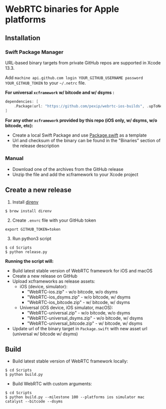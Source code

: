 # WebRTC binaries for Apple platforms

## Installation

### Swift Package Manager

URL-based binary targets from private GitHub repos are supported in Xcode 13.3.

Add `machine api.github.com login YOUR_GITHUB_USERNAME password YOUR_GITHUB_TOKEN` to your `~/.netrc` file.

**For universal `xcframework` w/ bitcode and w/ dsyms :**

```swift
dependencies: [
    .Package(url: "https://github.com/pexip/webrtc-ios-builds", .upToNextMajor("100.0.0"))
]
```

**For any other `xcframework` provided by this repo (iOS only, w/ dsyms, w/o bitcode, etc):**

- Create a local Swift Package and use [Package.swift](https://github.com/pexip/webrtc-ios-builds/blob/master/Package.swift) as a template
- Url and checksum of the binary can be found in the "Binaries" section of the release description

### Manual

- Download one of the archives from the GitHub release
- Unzip the file and add the xcframework to your Xcode project

## Create a new release

1. Install [direnv](https://direnv.net)
```console
$ brew install direnv
```
2. Create `.envrc` file with your GitHub token
```
export GITHUB_TOKEN=token
```
3. Run python3 script
```console
$ cd Scripts
$ python release.py
```

**Running the script will:**
- Build latest stable version of WebRTC framework for iOS and macOS 
- Create a new release on GitHub
- Upload xcframeworks as release assets:
  - iOS (device, simulator):
    - "WebRTC-ios.zip" - w/o bitcode, w/o dsyms
    - "WebRTC-ios_dsyms.zip" - w/o bitcode, w/ dsyms
    - "WebRTC-ios_bitcode.zip" - w/ bitcode, w/ dsyms
  - Universal (iOS device, iOS simulator, macOS):
    - "WebRTC-universal.zip" - w/o bitcode, w/o dsyms
    - "WebRTC-universal_dsyms.zip" - w/o bitcode, w/ dsyms
    - "WebRTC-universal_bitcode.zip" - w/ bitcode, w/ dsyms
- Update url of the binary target in `Package.swift` with new asset url (universal w/ bitcode w/ dsyms)

## Build

- Build latest stable version of WebRTC framework locally:

```console
$ cd Scripts
$ python build.py
```

- Build WebRTC with custom arguments:

```console
$ cd Scripts
$ python build.py --milestone 100 --platforms ios simulator mac catalyst --bitcode --dsyms
```
